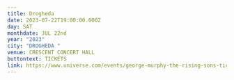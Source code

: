 ```yaml
---
title: Drogheda
date: 2023-07-22T19:00:00.000Z
day: SAT
monthdate: JUL 22nd
year: "2023"
city: "DROGHEDA "
venue: CRESCENT CONCERT HALL
buttontext: TICKETS
link: https://www.universe.com/events/george-murphy-the-rising-sons-tickets-SZW4TC?ref=tm_marketing_shell_event
---
```

